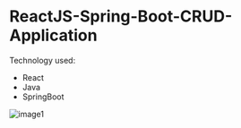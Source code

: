 # ReactJS-Spring-Boot-CRUD-Application
Technology used:
* React
* Java
* SpringBoot

![image1]("https://user-images.githubusercontent.com/43126614/95994203-9e894900-0e4d-11eb-9257-5d16a7cc138b.png")
